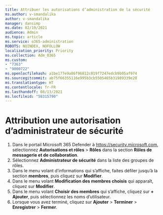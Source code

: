 ```yaml
---
title: Attribuer les autorisations d’administration de la sécurité
ms.author: v-smandalika
author: v-smandalika
manager: dansimp
ms.date: 02/19/2021
audience: Admin
ms.topic: article
ms.service: o365-administration
ROBOTS: NOINDEX, NOFOLLOW
localization_priority: Priority
ms.collection: Adm_O365
ms.custom:
- "7363"
- "9000722"
ms.openlocfilehash: a1be177e9a86f96812c019f7247edcb9b05af974
ms.sourcegitcommit: ab75f66355116e995b3cb5505465b31989339e28
ms.translationtype: HT
ms.contentlocale: fr-FR
ms.lasthandoff: 08/13/2021
ms.locfileid: "58315790"
---
```

# <a name="assign-the-security-administrator-permission"></a>Attribution une autorisation d’administrateur de sécurité

1. Dans le portail Microsoft 365 Defender à <https://security.microsoft.com>, sélectionnez **Autorisations et rôles** \> **Rôles** dans la section **Rôles de messagerie et de collaboration**.
2. Sélectionnez **Administrateur de sécurité** dans la liste des groupes de rôles.
3. Dans le menu volant d’informations qui s’affiche, faites défiler jusqu’à la section **membres**, puis cliquez sur **Modifier**.
4. Dans le menu volant **Modification des membres choisis** qui apparaît, cliquez sur **Modifier**.
5. Dans le menu volant **Choisir des membres** qui s’affiche, cliquez sur **+ Ajouter**, puis sélectionnez les noms d’utilisateur.
6. Lorsque vous avez terminé, cliquez sur **Ajouter** \> **Terminer** \> **Enregistrer** \> **Fermer**.
